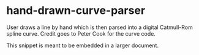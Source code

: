 # hand-drawn-curve-parser
User draws a line by hand which is then parsed into a digital Catmull-Rom spline curve. Credit goes to Peter Cook for the curve code.

This snippet is meant to be embedded in a larger document.
